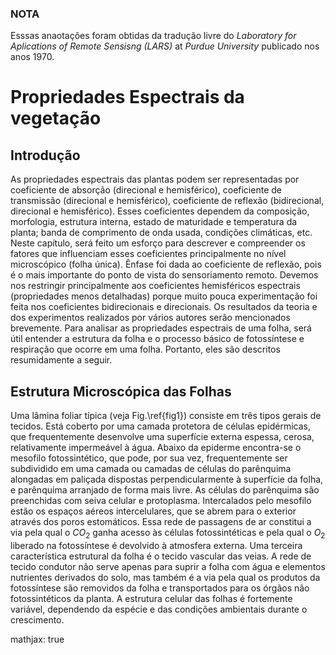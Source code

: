 ### NOTA
Esssas anaotações foram obtidas da tradução livre do _Laboratory for Aplications of Remote Sensisng (LARS)_ at _Purdue University_ publicado nos anos 1970.

# Propriedades Espectrais da vegetação

## Introdução
As propriedades espectrais das plantas podem ser representadas por coeficiente de absorção (direcional e hemisférico), coeficiente de transmissão (direcional e hemisférico), coeficiente de reflexão (bidirecional, direcional e hemisférico). Esses coeficientes dependem da composição, morfologia, estrutura interna, estado de maturidade e temperatura da planta; banda de comprimento de onda usada, condições climáticas, etc. Neste capítulo, será feito um esforço para descrever e compreender os fatores que influenciam esses coeficientes principalmente no nível microscópico (folha única). Ênfase foi dada ao coeficiente de reflexão, pois é o mais importante do ponto de vista do sensoriamento remoto. Devemos nos restringir principalmente aos coeficientes hemisféricos espectrais (propriedades menos detalhadas) porque muito pouca experimentação foi feita nos coeficientes bidirecionais e direcionais. Os resultados da teoria e dos experimentos realizados por vários autores serão mencionados brevemente. Para analisar as propriedades espectrais de uma folha, será útil entender a estrutura da folha e o processo básico de fotossíntese e respiração que ocorre em uma folha. Portanto, eles são descritos resumidamente a seguir.

## Estrutura Microscópica das Folhas

Uma lâmina foliar típica (veja Fig.\ref{fig1}) consiste em três tipos gerais de tecidos. Está coberto por uma camada protetora de células epidérmicas, que frequentemente desenvolve uma superfície externa espessa, cerosa, relativamente impermeável à água. Abaixo da epiderme encontra-se o mesofilo fotossintético, que pode, por sua vez, frequentemente ser subdividido em uma camada ou camadas de células do parênquima alongadas em paliçada dispostas perpendicularmente à superfície da folha, e parênquima arranjado de forma mais livre. As células do parênquima são preenchidas com seiva celular e protoplasma. Intercalados pelo mesofilo estão os espaços aéreos intercelulares, que se abrem para o exterior através dos poros estomáticos. Essa rede de passagens de ar constitui a via pela qual o $CO_2$ ganha acesso às células fotossintéticas e pela qual o $O_2$ liberado na fotossíntese é devolvido à atmosfera externa. Uma terceira característica estrutural da folha é o tecido vascular das veias. A rede de tecido condutor não serve apenas para suprir a folha com água e elementos nutrientes derivados do solo, mas também é a via pela qual os produtos da fotossíntese são removidos da folha e transportados para os órgãos não fotossintéticos da planta. A estrutura celular das folhas é fortemente variável, dependendo da espécie e das condições ambientais durante o crescimento.











mathjax: true






